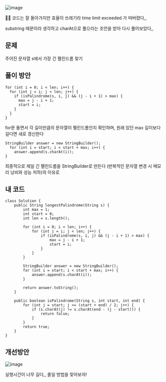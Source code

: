![image](https://github.com/user-attachments/assets/0bd6a656-307c-47a3-8928-c8ffd9b5b37c)

🤢🤮 코드는 잘 돌아가지만 효율이 쓰레기라 time limit exceeded 가 떠버렸다,,

substring 때문이라 생각하고 charAt으로 풀으라는 조언을 받아 다시 풀어보았다,,

## 문제
주어진 문자열 s에서 가장 긴 팰린드롬 찾기

## 풀이 방안
```
for (int i = 0; i < len; i++) {
  for (int j = i; j < len; j++) {
    if (isPalindrome(s, i, j) && (j - i + 1) > max) {
      max = j - i + 1;
      start = i;
    }
  }
}
```
for문 돌면서 각 길이만큼의 문자열이 펠린드롬인지 확인하며, 원래 있던 max 길이보다 길다면 새로 갱신한다

```
StringBuilder answer = new StringBuilder();
  for (int i = start; i < start + max; i++) {
    answer.append(s.charAt(i));
}
```
최종적으로 제일 긴 팰린드롬을 StringBuilder로 만든다
(반복적인 문자열 변경 시 메모리 낭비와 성능 저하)의 이유로

## 내 코드
```
class Solution {
    public String longestPalindrome(String s) {
        int max = 1;
        int start = 0;
        int len = s.length();
        
        for (int i = 0; i < len; i++) {
            for (int j = i; j < len; j++) {
                if (isPalindrome(s, i, j) && (j - i + 1) > max) {
                    max = j - i + 1;
                    start = i;
                }
            }
        }
        
        StringBuilder answer = new StringBuilder();
        for (int i = start; i < start + max; i++) {
            answer.append(s.charAt(i));
        }
        
        return answer.toString();
    }

    public boolean isPalindrome(String s, int start, int end) {
        for (int j = start; j <= (start + end) / 2; j++) {
            if (s.charAt(j) != s.charAt(end - (j - start))) {
                return false;
            }
        }
        return true;
    }
}
```

## 개선방안
![image](https://github.com/user-attachments/assets/688f5eb0-5b3e-408c-9bd9-0d8d4908f8d1)

실행시간이 너무 길다,, 줄일 방법을 찾아보자!

